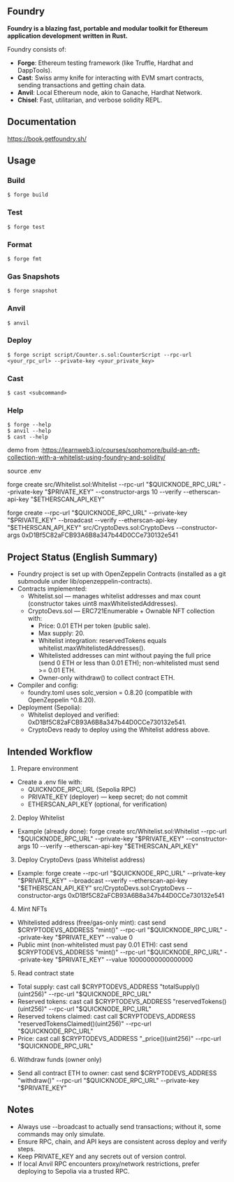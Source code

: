 ## Foundry

**Foundry is a blazing fast, portable and modular toolkit for Ethereum application development written in Rust.**

Foundry consists of:

- **Forge**: Ethereum testing framework (like Truffle, Hardhat and DappTools).
- **Cast**: Swiss army knife for interacting with EVM smart contracts, sending transactions and getting chain data.
- **Anvil**: Local Ethereum node, akin to Ganache, Hardhat Network.
- **Chisel**: Fast, utilitarian, and verbose solidity REPL.

## Documentation

https://book.getfoundry.sh/

## Usage

### Build

```shell
$ forge build
```

### Test

```shell
$ forge test
```

### Format

```shell
$ forge fmt
```

### Gas Snapshots

```shell
$ forge snapshot
```

### Anvil

```shell
$ anvil
```

### Deploy

```shell
$ forge script script/Counter.s.sol:CounterScript --rpc-url <your_rpc_url> --private-key <your_private_key>
```

### Cast

```shell
$ cast <subcommand>
```

### Help

```shell
$ forge --help
$ anvil --help
$ cast --help
```

demo from :https://learnweb3.io/courses/sophomore/build-an-nft-collection-with-a-whitelist-using-foundry-and-solidity/


source .env

forge create src/Whitelist.sol:Whitelist --rpc-url "$QUICKNODE_RPC_URL" --private-key "$PRIVATE_KEY" --constructor-args 10 --verify --etherscan-api-key "$ETHERSCAN_API_KEY"

forge create --rpc-url "$QUICKNODE_RPC_URL" --private-key "$PRIVATE_KEY" --broadcast --verify --etherscan-api-key "$ETHERSCAN_API_KEY" src/CryptoDevs.sol:CryptoDevs --constructor-args 0xD1Bf5C82aFCB93A6B8a347b44D0CCe730132e541


## Project Status (English Summary)

- Foundry project is set up with OpenZeppelin Contracts (installed as a git submodule under lib/openzeppelin-contracts).
- Contracts implemented:
  - Whitelist.sol — manages whitelist addresses and max count (constructor takes uint8 maxWhitelistedAddresses).
  - CryptoDevs.sol — ERC721Enumerable + Ownable NFT collection with:
    - Price: 0.01 ETH per token (public sale).
    - Max supply: 20.
    - Whitelist integration: reservedTokens equals whitelist.maxWhitelistedAddresses().
    - Whitelisted addresses can mint without paying the full price (send 0 ETH or less than 0.01 ETH); non-whitelisted must send >= 0.01 ETH.
    - Owner-only withdraw() to collect contract ETH.
- Compiler and config:
  - foundry.toml uses solc_version = 0.8.20 (compatible with OpenZeppelin ^0.8.20).
- Deployment (Sepolia):
  - Whitelist deployed and verified: 0xD1Bf5C82aFCB93A6B8a347b44D0CCe730132e541.
  - CryptoDevs ready to deploy using the Whitelist address above.

## Intended Workflow

1) Prepare environment
- Create a .env file with:
  - QUICKNODE_RPC_URL (Sepolia RPC)
  - PRIVATE_KEY (deployer) — keep secret; do not commit
  - ETHERSCAN_API_KEY (optional, for verification)

2) Deploy Whitelist
- Example (already done):
  forge create src/Whitelist.sol:Whitelist --rpc-url "$QUICKNODE_RPC_URL" --private-key "$PRIVATE_KEY" --constructor-args 10 --verify --etherscan-api-key "$ETHERSCAN_API_KEY"

3) Deploy CryptoDevs (pass Whitelist address)
- Example:
  forge create --rpc-url "$QUICKNODE_RPC_URL" --private-key "$PRIVATE_KEY" --broadcast --verify --etherscan-api-key "$ETHERSCAN_API_KEY" src/CryptoDevs.sol:CryptoDevs --constructor-args 0xD1Bf5C82aFCB93A6B8a347b44D0CCe730132e541

4) Mint NFTs
- Whitelisted address (free/gas-only mint):
  cast send $CRYPTODEVS_ADDRESS "mint()" --rpc-url "$QUICKNODE_RPC_URL" --private-key "$PRIVATE_KEY" --value 0
- Public mint (non-whitelisted must pay 0.01 ETH):
  cast send $CRYPTODEVS_ADDRESS "mint()" --rpc-url "$QUICKNODE_RPC_URL" --private-key "$PRIVATE_KEY" --value 10000000000000000

5) Read contract state
- Total supply:
  cast call $CRYPTODEVS_ADDRESS "totalSupply()(uint256)" --rpc-url "$QUICKNODE_RPC_URL"
- Reserved tokens:
  cast call $CRYPTODEVS_ADDRESS "reservedTokens()(uint256)" --rpc-url "$QUICKNODE_RPC_URL"
- Reserved tokens claimed:
  cast call $CRYPTODEVS_ADDRESS "reservedTokensClaimed()(uint256)" --rpc-url "$QUICKNODE_RPC_URL"
- Price:
  cast call $CRYPTODEVS_ADDRESS "_price()(uint256)" --rpc-url "$QUICKNODE_RPC_URL"

6) Withdraw funds (owner only)
- Send all contract ETH to owner:
  cast send $CRYPTODEVS_ADDRESS "withdraw()" --rpc-url "$QUICKNODE_RPC_URL" --private-key "$PRIVATE_KEY"

## Notes
- Always use --broadcast to actually send transactions; without it, some commands may only simulate.
- Ensure RPC, chain, and API keys are consistent across deploy and verify steps.
- Keep PRIVATE_KEY and any secrets out of version control.
- If local Anvil RPC encounters proxy/network restrictions, prefer deploying to Sepolia via a trusted RPC.

